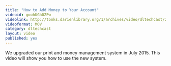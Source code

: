 ```yaml
---
title: "How to Add Money to Your Account"
videoid: goohUGh0ZPw
videolink: http://tonks.darienlibrary.org/1/archives/video/dltechcast/201507_EnvisionWare_Add_Money.mov
videoformat: MOV
category: dltechcast
layout: video
published: yes
---
```


We upgraded our print and money management system in July 2015. This video will show you how to use the new system.